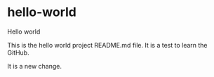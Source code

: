 # hello-world
Hello world

This is the hello world project README.md file.
It is a test to learn the GitHub.

It is a new change.
